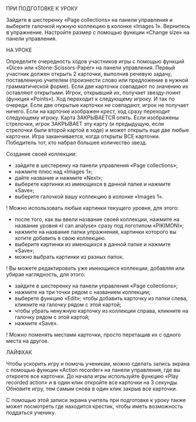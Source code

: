 ПРИ ПОДГОТОВКЕ К УРОКУ

Зайдите в шестеренку «Page collections» на панели управления и выберите галочкой нужную коллекцию в колонке «Images 1». Вернитесь в упражнение. Настройте размер с помощью функции «Change size» на панели управления.

НА УРОКЕ

Определите очередность ходов участников игры с помощью функций «Dice» или «Stone-Scissors-Paper» на панели управления. Первый участник должен открыть 2 карточки, выполнив речевую задачу, поставленную учителем (произнести слово или предложение в нужной грамматической форме). Если две карточки совпадают по значению их оставляют открытыми. Игрок, открывший их, получает звезду-поинт (функция «Points»). Ход переходит к следующему игроку. И так по очереди. Если две открытые карточки не совпадают, игрок не получает ничего. Если на карточке изображен крест, ход сразу переходит следующему игроку. Карта ЗАКРЫВАЕТСЯ опять. Если изображены стрелочки, игрок ЗАКРЫВАЕТ эту карту (и предыдущую, если стрелочки были второй картой в ходе) и может открыть еще две любые карточки.
Игра заканчивается, когда открыты ВСЕ карточки. Победитель тот, кто набрал большее количество звезд.

Создание своей коллекции:

-  зайдите в шестеренку на панели управления «Page collections»;
- нажмите плюс над «Images 1»;
- дайте название и нажмите «Next»;
- выберете картинки из имеющихся в данной папке и нажмите «Save»;
- выберите галочкой вашу коллекцию в колонке «Images 1».

! Можно использовать любые картинки текущего уровня, для этого:
- после того, как вы ввели название своей коллекции, нажмите на название уровня «I can analyse» сразу под логотипом «PIKIMONI»;
- нажмите на название папки упражнения, картинки которого вы хотите добавить в свою коллекцию.
- выберите картинки из имеющихся в данной папке и нажмите «Save»;
- можно выбрать картинки из разных папок.

! Вы можете редактировать уже имеющиеся коллекции, добавляя или убирая наглядность, для этого:
- зайдите в шестеренку на панели управления «Page collections»;
- нажмите на три точки рядом с названием коллекции;
- выберете функцию «Edit»;
чтобы добавить карточку из папки слева, кликните на галочку рядом с этой картой;
- чтобы убрать ненужную карточку из коллекции справа, кликните на галочку рядом с этой картой;
- нажмите «Save».

! Можно поменять местами карточки, просто перетащив их с одного места на другое.

ЛАЙФХАК

Чтобы ускорить игру и помочь ученикам, можно сделать запись экрана с помощью функции «Action recorder» на панели управления, где вы откроете все карточки. До начала игры используйте функцию «Play recorded action» и в один клик откройте все карточки на 3 секунды. Обновите игру, тем самым снова в один клик закрыв все карточки.

С помощью этой записи экрана учитель при подготовке к уроку также может посмотреть где находится крестик, чтобы иметь возможность поддаться ученику. 
